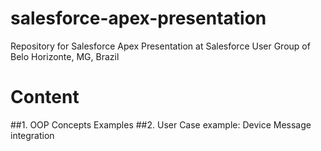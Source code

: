 # salesforce-apex-presentation
Repository for Salesforce Apex Presentation at Salesforce User Group of Belo Horizonte, MG, Brazil

# Content
##1. OOP Concepts Examples
##2. User Case example: Device Message integration
